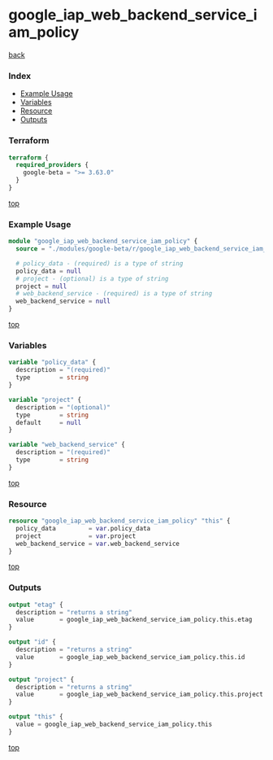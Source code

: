 # google_iap_web_backend_service_iam_policy

[back](../google-beta.md)

### Index

- [Example Usage](#example-usage)
- [Variables](#variables)
- [Resource](#resource)
- [Outputs](#outputs)

### Terraform

```terraform
terraform {
  required_providers {
    google-beta = ">= 3.63.0"
  }
}
```

[top](#index)

### Example Usage

```terraform
module "google_iap_web_backend_service_iam_policy" {
  source = "./modules/google-beta/r/google_iap_web_backend_service_iam_policy"

  # policy_data - (required) is a type of string
  policy_data = null
  # project - (optional) is a type of string
  project = null
  # web_backend_service - (required) is a type of string
  web_backend_service = null
}
```

[top](#index)

### Variables

```terraform
variable "policy_data" {
  description = "(required)"
  type        = string
}

variable "project" {
  description = "(optional)"
  type        = string
  default     = null
}

variable "web_backend_service" {
  description = "(required)"
  type        = string
}
```

[top](#index)

### Resource

```terraform
resource "google_iap_web_backend_service_iam_policy" "this" {
  policy_data         = var.policy_data
  project             = var.project
  web_backend_service = var.web_backend_service
}
```

[top](#index)

### Outputs

```terraform
output "etag" {
  description = "returns a string"
  value       = google_iap_web_backend_service_iam_policy.this.etag
}

output "id" {
  description = "returns a string"
  value       = google_iap_web_backend_service_iam_policy.this.id
}

output "project" {
  description = "returns a string"
  value       = google_iap_web_backend_service_iam_policy.this.project
}

output "this" {
  value = google_iap_web_backend_service_iam_policy.this
}
```

[top](#index)